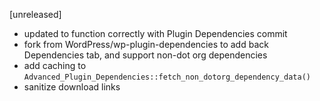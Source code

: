 [unreleased]
* updated to function correctly with Plugin Dependencies commit
* fork from WordPress/wp-plugin-dependencies to add back Dependencies tab, and support non-dot org dependencies
* add caching to `Advanced_Plugin_Dependencies::fetch_non_dotorg_dependency_data()`
* sanitize download links
